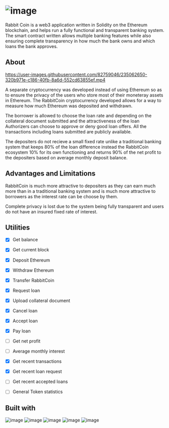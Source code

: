 # ![image](https://user-images.githubusercontent.com/82759046/235072132-d20e0a56-c177-4779-ac5a-95bfce792622.png)

Rabbit Coin is a web3 application written in Solidity on the Ethereum blockchain, and helps run a fully functional and transparent banking system. The smart contract written allows multiple banking features while also ensuring complete transparency in how much the bank owns and which loans the bank approves.


## About



https://user-images.githubusercontent.com/82759046/235062650-320b971e-c186-40fb-8a6d-552cd63855ef.mp4



A separate cryptocurrency was developed instead of using Ethereum so as to ensure the privacy of the users who store most of their moneteray assets in Ethereum. The RabbitCoin cryptocurrency developed allows for a way to measure how much Ethereum was deposited and withdrawn.

The borrower is allowed to choose the loan rate and depending on the collateral document submitted and the attractiveness of the loan Authorizers can choose to approve or deny good loan offers. All the transactions including loans submitted are publicly available.

The depositers do not recieve a small fixed rate unlike a traditional banking system that keeps 80% of the loan difference instead the RabbitCoin ecosystem 10% for its own functioning and returns 90% of the net profit to the depositers based on average monthly deposit balance.


## Advantages and Limitations

RabbitCoin is much more attractive to depositers as they can earn much more than in a traditional banking system and is much more attractive to borrowers as the interest rate can be choose by them.

Complete privacy is lost due to the system being fully transparent and users do not have an insured fixed rate of interest.


## Utilities

- [x] Get balance
- [x] Get current block
- [x] Deposit Ethereum
- [x] Withdraw Ethereum
- [x] Transfer RabbitCoin
- [x] Request loan
- [x] Upload collateral document
- [x] Cancel loan
- [x] Accept loan
- [x] Pay loan
- [ ] Get net profit
- [ ] Average monthly interest
- [x] Get recent transactions
- [x] Get recent loan request
- [ ] Get recent accepted loans
- [ ] General Token statistics


## Built with

![image](https://user-images.githubusercontent.com/82759046/235067172-4f3d19b7-7109-4ac1-9214-b71fdb7c10d4.png) ![image](https://user-images.githubusercontent.com/82759046/235067442-63cac1cd-b25c-4bb6-9fb8-736a484ef037.png) ![image](https://user-images.githubusercontent.com/82759046/235068307-a18270fc-a370-487b-b61a-fc87a883f856.png) ![image](https://user-images.githubusercontent.com/82759046/235068529-e750c09f-3b70-42e3-94d0-805c8a14d98b.png) ![image](https://user-images.githubusercontent.com/82759046/235070121-d1605146-9dfc-42c6-8422-1db10b879150.png)







